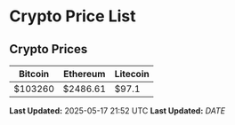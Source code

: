 # Crypto Price List

## Crypto Prices
| Bitcoin | Ethereum | Litecoin |
| ------- | -------- | -------- |
| $103260 | $2486.61 | $97.1 |
**Last Updated:** 2025-05-17 21:52 UTC
**Last Updated:** $DATE$
